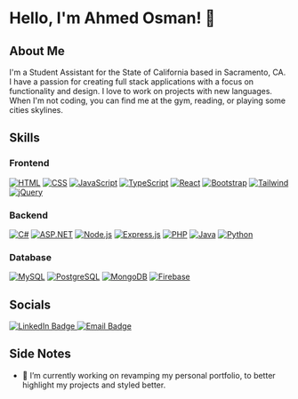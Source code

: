 # Hello, I'm Ahmed Osman! 👋

## About Me

I'm a Student Assistant for the State of California based in Sacramento, CA. I have a passion for creating full stack applications with a focus on functionality and design. I love to work on projects with new languages. When I'm not coding, you can find me at the gym, reading, or playing some cities skylines.

## Skills

### Frontend
[![HTML](https://skillicons.dev/icons?i=html)](https://skillicons.dev)
[![CSS](https://skillicons.dev/icons?i=css)](https://skillicons.dev)
[![JavaScript](https://skillicons.dev/icons?i=js)](https://skillicons.dev)
[![TypeScript](https://skillicons.dev/icons?i=ts)](https://skillicons.dev)
[![React](https://skillicons.dev/icons?i=react)](https://skillicons.dev)
[![Bootstrap](https://skillicons.dev/icons?i=bootstrap)](https://skillicons.dev)
[![Tailwind](https://skillicons.dev/icons?i=tailwind)](https://skillicons.dev)
[![jQuery](https://skillicons.dev/icons?i=jquery)](https://skillicons.dev)

### Backend
[![C#](https://skillicons.dev/icons?i=cs)](https://skillicons.dev)
[![ASP.NET](https://skillicons.dev/icons?i=dotnet)](https://skillicons.dev)
[![Node.js](https://skillicons.dev/icons?i=nodejs)](https://skillicons.dev)
[![Express.js](https://skillicons.dev/icons?i=express)](https://skillicons.dev)
[![PHP](https://skillicons.dev/icons?i=php)](https://skillicons.dev)
[![Java](https://skillicons.dev/icons?i=java)](https://skillicons.dev)
[![Python](https://skillicons.dev/icons?i=python)](https://skillicons.dev)

### Database
[![MySQL](https://skillicons.dev/icons?i=mysql)](https://skillicons.dev)
[![PostgreSQL](https://skillicons.dev/icons?i=postgresql)](https://skillicons.dev)
[![MongoDB](https://skillicons.dev/icons?i=mongodb)](https://skillicons.dev)
[![Firebase](https://skillicons.dev/icons?i=firebase)](https://skillicons.dev)

## Socials
<div id="badges">
  <a href="https://www.linkedin.com/in/ahmedaosman00/">
    <img src="https://img.shields.io/badge/LinkedIn-blue?style=for-the-badge&logo=linkedin&logoColor=white" alt="LinkedIn Badge"/>
  </a>
  <a href="mailto:ahmedaosman00@gmail.com">
    <img src="https://img.shields.io/badge/Email-red?style=for-the-badge&logo=gmail&logoColor=white" alt="Email Badge"/>
  </a>
</div>

## Side Notes
- 🔭 I’m currently working on revamping my personal portfolio, to better highlight my projects and styled better.

<!--
**ahmedosmandev/ahmedosmandev** is a ✨ _special_ ✨ repository because its `README.md` (this file) appears on your GitHub profile.


Here are some ideas to get you started:

- 🔭 I’m currently working on ...
- 🌱 I’m currently learning ...
- 👯 I’m looking to collaborate on ...
- 🤔 I’m looking for help with ...
- 💬 Ask me about ...
- 📫 How to reach me: ...
- 😄 Pronouns: ...
- ⚡ Fun fact: ...
-->
